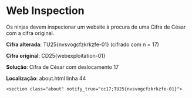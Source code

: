 # Web Inspection

Os ninjas devem inspecionar um website à procura de uma Cifra de César com a cifra original.

**Cifra alterada**: TU25{nvsvogcfzkrkzfe-01} (cifrado com n = 17)

**Cifra original**: CD25{webexploitation-01}

**Solução**: Cifra de César com deslocamento 17

**Localização**: about.html linha 44
```
<section class="about" notify_true="cc17;TU25{nvsvogcfzkrkzfe-01}">
```